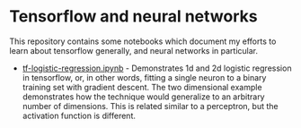 # Tensorflow and neural networks

This repository contains some notebooks which document my efforts to learn about tensorflow generally, and neural networks in particular.

* [tf-logistic-regression.ipynb](tf-logistice-regression.ipynb) - Demonstrates 1d and 2d logistic regression in tensorflow, or, in other words, fitting a single neuron to a binary training set with gradient descent. The two dimensional example demonstrates how the technique would generalize to an arbitrary number of dimensions. This is related similar to a perceptron, but the activation function is different. 
